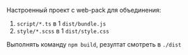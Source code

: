 Настроенный проект с web-pack для объединения:
1. `script/*.ts` в 1 `dist/bundle.js `
2. `style/*.scss` в 1 `dist/style.css`


Выполнять команду `npm build`, резултат смотреть в `./dist`
